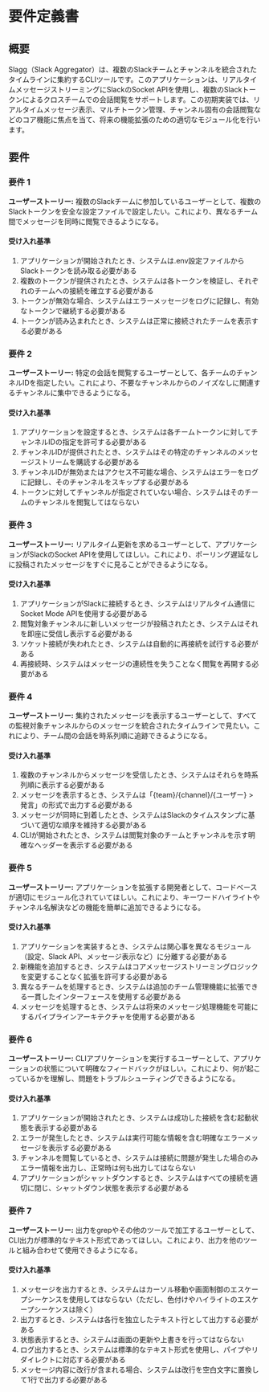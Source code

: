# 要件定義書

## 概要

Slagg（Slack Aggregator）は、複数のSlackチームとチャンネルを統合されたタイムラインに集約するCLIツールです。このアプリケーションは、リアルタイムメッセージストリーミングにSlackのSocket APIを使用し、複数のSlackトークンによるクロスチームでの会話閲覧をサポートします。この初期実装では、リアルタイムメッセージ表示、マルチトークン管理、チャンネル固有の会話閲覧などのコア機能に焦点を当て、将来の機能拡張のための適切なモジュール化を行います。

## 要件

### 要件 1

**ユーザーストーリー:** 複数のSlackチームに参加しているユーザーとして、複数のSlackトークンを安全な設定ファイルで設定したい。これにより、異なるチーム間でメッセージを同時に閲覧できるようになる。

#### 受け入れ基準

1. アプリケーションが開始されたとき、システムは.env設定ファイルからSlackトークンを読み取る必要がある
2. 複数のトークンが提供されたとき、システムは各トークンを検証し、それぞれのチームへの接続を確立する必要がある
3. トークンが無効な場合、システムはエラーメッセージをログに記録し、有効なトークンで継続する必要がある
4. トークンが読み込まれたとき、システムは正常に接続されたチームを表示する必要がある

### 要件 2

**ユーザーストーリー:** 特定の会話を閲覧するユーザーとして、各チームのチャンネルIDを指定したい。これにより、不要なチャンネルからのノイズなしに関連するチャンネルに集中できるようになる。

#### 受け入れ基準

1. アプリケーションを設定するとき、システムは各チームトークンに対してチャンネルIDの指定を許可する必要がある
2. チャンネルIDが提供されたとき、システムはその特定のチャンネルのメッセージストリームを購読する必要がある
3. チャンネルIDが無効またはアクセス不可能な場合、システムはエラーをログに記録し、そのチャンネルをスキップする必要がある
4. トークンに対してチャンネルが指定されていない場合、システムはそのチームのチャンネルを閲覧してはならない

### 要件 3

**ユーザーストーリー:** リアルタイム更新を求めるユーザーとして、アプリケーションがSlackのSocket APIを使用してほしい。これにより、ポーリング遅延なしに投稿されたメッセージをすぐに見ることができるようになる。

#### 受け入れ基準

1. アプリケーションがSlackに接続するとき、システムはリアルタイム通信にSocket Mode APIを使用する必要がある
2. 閲覧対象チャンネルに新しいメッセージが投稿されたとき、システムはそれを即座に受信し表示する必要がある
3. ソケット接続が失われたとき、システムは自動的に再接続を試行する必要がある
4. 再接続時、システムはメッセージの連続性を失うことなく閲覧を再開する必要がある

### 要件 4

**ユーザーストーリー:** 集約されたメッセージを表示するユーザーとして、すべての監視対象チャンネルからのメッセージを統合されたタイムラインで見たい。これにより、チーム間の会話を時系列順に追跡できるようになる。

#### 受け入れ基準

1. 複数のチャンネルからメッセージを受信したとき、システムはそれらを時系列順に表示する必要がある
2. メッセージを表示するとき、システムは「{team}/{channel}/{ユーザー} > 発言」の形式で出力する必要がある
3. メッセージが同時に到着したとき、システムはSlackのタイムスタンプに基づいて適切な順序を維持する必要がある
4. CLIが開始されたとき、システムは閲覧対象のチームとチャンネルを示す明確なヘッダーを表示する必要がある

### 要件 5

**ユーザーストーリー:** アプリケーションを拡張する開発者として、コードベースが適切にモジュール化されていてほしい。これにより、キーワードハイライトやチャンネル名解決などの機能を簡単に追加できるようになる。

#### 受け入れ基準

1. アプリケーションを実装するとき、システムは関心事を異なるモジュール（設定、Slack API、メッセージ表示など）に分離する必要がある
2. 新機能を追加するとき、システムはコアメッセージストリーミングロジックを変更することなく拡張を許可する必要がある
3. 異なるチームを処理するとき、システムは追加のチーム管理機能に拡張できる一貫したインターフェースを使用する必要がある
4. メッセージを処理するとき、システムは将来のメッセージ処理機能を可能にするパイプラインアーキテクチャを使用する必要がある

### 要件 6

**ユーザーストーリー:** CLIアプリケーションを実行するユーザーとして、アプリケーションの状態について明確なフィードバックがほしい。これにより、何が起こっているかを理解し、問題をトラブルシューティングできるようになる。

#### 受け入れ基準

1. アプリケーションが開始されたとき、システムは成功した接続を含む起動状態を表示する必要がある
2. エラーが発生したとき、システムは実行可能な情報を含む明確なエラーメッセージを表示する必要がある
3. チャンネルを閲覧しているとき、システムは接続に問題が発生した場合のみエラー情報を出力し、正常時は何も出力してはならない
4. アプリケーションがシャットダウンするとき、システムはすべての接続を適切に閉じ、シャットダウン状態を表示する必要がある

### 要件 7

**ユーザーストーリー:** 出力をgrepやその他のツールで加工するユーザーとして、CLI出力が標準的なテキスト形式であってほしい。これにより、出力を他のツールと組み合わせて使用できるようになる。

#### 受け入れ基準

1. メッセージを出力するとき、システムはカーソル移動や画面制御のエスケープシーケンスを使用してはならない（ただし、色付けやハイライトのエスケープシーケンスは除く）
2. 出力するとき、システムは各行を独立したテキスト行として出力する必要がある
3. 状態表示するとき、システムは画面の更新や上書きを行ってはならない
4. ログ出力するとき、システムは標準的なテキスト形式を使用し、パイプやリダイレクトに対応する必要がある
5. メッセージ内容に改行が含まれる場合、システムは改行を空白文字に置換して1行で出力する必要がある
